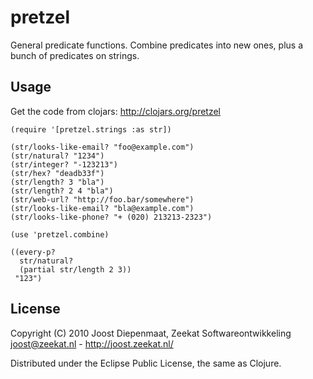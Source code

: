 # pretzel

General predicate functions.
Combine predicates into new ones, plus a bunch of predicates on strings.

## Usage

Get the code from clojars: http://clojars.org/pretzel

    (require '[pretzel.strings :as str])
    
    (str/looks-like-email? "foo@example.com")
    (str/natural? "1234")
    (str/integer? "-123213")             
    (str/hex? "deadb33f")
    (str/length? 3 "bla")
    (str/length? 2 4 "bla")
    (str/web-url? "http://foo.bar/somewhere")
    (str/looks-like-email? "bla@example.com")
    (str/looks-like-phone? "+ (020) 213213-2323")

    (use 'pretzel.combine)
    
    ((every-p?
      str/natural?
      (partial str/length 2 3))
     "123")
      
## License

Copyright (C) 2010 Joost Diepenmaat, Zeekat Softwareontwikkeling
joost@zeekat.nl - http://joost.zeekat.nl/

Distributed under the Eclipse Public License, the same as Clojure.
